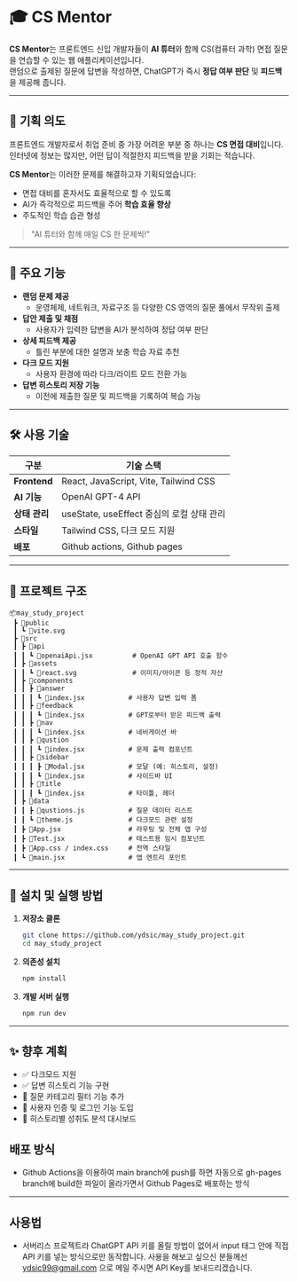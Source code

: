# 🎓 CS Mentor

**CS Mentor**는 프론트엔드 신입 개발자들이 **AI 튜터**와 함께 CS(컴퓨터 과학) 면접 질문을 연습할 수 있는 웹 애플리케이션입니다.  
랜덤으로 출제된 질문에 답변을 작성하면, ChatGPT가 즉시 **정답 여부 판단** 및 **피드백**을 제공해 줍니다.

---

## 🧠 기획 의도

프론트엔드 개발자로서 취업 준비 중 가장 어려운 부분 중 하나는 **CS 면접 대비**입니다.  
인터넷에 정보는 많지만, 어떤 답이 적절한지 피드백을 받을 기회는 적습니다.

**CS Mentor**는 이러한 문제를 해결하고자 기획되었습니다:

- 면접 대비를 혼자서도 효율적으로 할 수 있도록
- AI가 즉각적으로 피드백을 주어 **학습 효율 향상**
- 주도적인 학습 습관 형성

> "AI 튜터와 함께 매일 CS 한 문제씩!"

---

## 🚀 주요 기능

- **랜덤 문제 제공**
  - 운영체제, 네트워크, 자료구조 등 다양한 CS 영역의 질문 풀에서 무작위 출제
- **답안 제출 및 채점**
  - 사용자가 입력한 답변을 AI가 분석하여 정답 여부 판단
- **상세 피드백 제공**
  - 틀린 부분에 대한 설명과 보충 학습 자료 추천
- **다크 모드 지원**
  - 사용자 환경에 따라 다크/라이트 모드 전환 가능
- **답변 히스토리 저장 기능**
  - 이전에 제출한 질문 및 피드백을 기록하여 복습 가능

---

## 🛠️ 사용 기술

| 구분          | 기술 스택                                 |
| ------------- | ----------------------------------------- |
| **Frontend**  | React, JavaScript, Vite, Tailwind CSS     |
| **AI 기능**   | OpenAI GPT-4 API                          |
| **상태 관리** | useState, useEffect 중심의 로컬 상태 관리 |
| **스타일**    | Tailwind CSS, 다크 모드 지원              |
| **배포**      | Github actions, Github pages              |

---

## 📁 프로젝트 구조

```
📦may_study_project
 ┣ 📂public
 ┃ ┗ 📜vite.svg
 ┣ 📂src
 ┃ ┣ 📂api
 ┃ ┃ ┗ 📜openaiApi.jsx          # OpenAI GPT API 호출 함수
 ┃ ┣ 📂assets
 ┃ ┃ ┗ 📜react.svg              # 이미지/아이콘 등 정적 자산
 ┃ ┣ 📂components
 ┃ ┃ ┣ 📂answer
 ┃ ┃ ┃ ┗ 📜index.jsx           # 사용자 답변 입력 폼
 ┃ ┃ ┣ 📂feedback
 ┃ ┃ ┃ ┗ 📜index.jsx           # GPT로부터 받은 피드백 출력
 ┃ ┃ ┣ 📂nav
 ┃ ┃ ┃ ┗ 📜index.jsx           # 네비게이션 바
 ┃ ┃ ┣ 📂qustion
 ┃ ┃ ┃ ┗ 📜index.jsx           # 문제 출력 컴포넌트
 ┃ ┃ ┣ 📂sidebar
 ┃ ┃ ┃ ┣ 📜Modal.jsx           # 모달 (예: 히스토리, 설정)
 ┃ ┃ ┃ ┗ 📜index.jsx           # 사이드바 UI
 ┃ ┃ ┣ 📂title
 ┃ ┃ ┃ ┗ 📜index.jsx           # 타이틀, 헤더
 ┃ ┣ 📂data
 ┃ ┃ ┣ 📜qustions.js           # 질문 데이터 리스트
 ┃ ┃ ┗ 📜theme.js              # 다크모드 관련 설정
 ┃ ┣ 📜App.jsx                 # 라우팅 및 전체 앱 구성
 ┃ ┣ 📜Test.jsx                # 테스트용 임시 컴포넌트
 ┃ ┣ 📜App.css / index.css     # 전역 스타일
 ┃ ┗ 📜main.jsx                # 앱 엔트리 포인트
```

---

## 🧪 설치 및 실행 방법

1. **저장소 클론**

   ```bash
   git clone https://github.com/ydsic/may_study_project.git
   cd may_study_project
   ```

2. **의존성 설치**

   ```bash
   npm install
   ```

3. **개발 서버 실행**

   ```bash
   npm run dev
   ```

---

## ✨ 향후 계획

- ✅ 다크모드 지원
- ✅ 답변 히스토리 기능 구현
- 🔄 질문 카테고리 필터 기능 추가
- 🔄 사용자 인증 및 로그인 기능 도입
- 🔄 히스토리별 성취도 분석 대시보드

## 배포 방식

- Github Actions을 이용하여 main branch에 push를 하면 자동으로 gh-pages branch에 build한 파일이 올라가면서 Github Pages로 배포하는 방식

---

## 사용법

- 서버리스 프로젝트라 ChatGPT API 키를 올릴 방법이 없어서 input 태그 안에 직접 API 키를 넣는 방식으로만 동작합니다. 사용을 해보고 싶으신 분들께선 ydsic99@gmail.com 으로 메일 주시면 API Key를 보내드리겠습니다.
